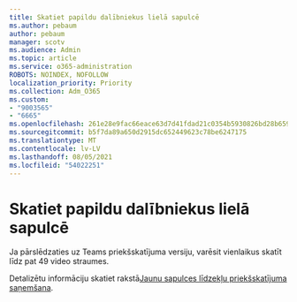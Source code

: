 ```yaml
---
title: Skatiet papildu dalībniekus lielā sapulcē
ms.author: pebaum
author: pebaum
manager: scotv
ms.audience: Admin
ms.topic: article
ms.service: o365-administration
ROBOTS: NOINDEX, NOFOLLOW
localization_priority: Priority
ms.collection: Adm_O365
ms.custom:
- "9003565"
- "6665"
ms.openlocfilehash: 261e28e9fac66eace63d7d41fdad21c0354b5930826bd28b659ce5e3d159655f
ms.sourcegitcommit: b5f7da89a650d2915dc652449623c78be6247175
ms.translationtype: MT
ms.contentlocale: lv-LV
ms.lasthandoff: 08/05/2021
ms.locfileid: "54022251"
---
```

# <a name="see-more-participants-in-a-large-meeting"></a>Skatiet papildu dalībniekus lielā sapulcē

Ja pārslēdzaties uz Teams priekšskatījuma versiju, varēsit vienlaikus skatīt līdz pat 49 video straumes.

Detalizētu informāciju skatiet rakstā[Jaunu sapulces līdzekļu priekšskatījuma saņemšana](https://support.microsoft.com/office/04533e91-3203-4530-a1c0-8f77c0731699).
